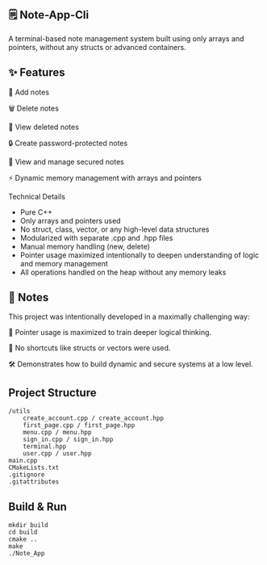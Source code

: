 ## 🗒️ Note-App-Cli
A terminal-based note management system built using only arrays and pointers, without any structs or advanced containers.

## ✨ Features
📌 Add notes

🗑️ Delete notes

🧹 View deleted notes

🔒 Create password-protected notes

🧿 View and manage secured notes

⚡ Dynamic memory management with arrays and pointers

Technical Details
- Pure C++
- Only arrays and pointers used
- No struct, class, vector, or any high-level data structures
- Modularized with separate .cpp and .hpp files
- Manual memory handling (new, delete)
- Pointer usage maximized intentionally to deepen understanding of logic and memory management
- All operations handled on the heap without any memory leaks

## 📝 Notes
This project was intentionally developed in a maximally challenging way:

🧠 Pointer usage is maximized to train deeper logical thinking.

🚫 No shortcuts like structs or vectors were used.

🛠️ Demonstrates how to build dynamic and secure systems at a low level.

## Project Structure
```
/utils
    create_account.cpp / create_account.hpp
    first_page.cpp / first_page.hpp
    menu.cpp / menu.hpp
    sign_in.cpp / sign_in.hpp
    terminal.hpp
    user.cpp / user.hpp
main.cpp
CMakeLists.txt
.gitignore
.gitattributes
```
## Build & Run
```
mkdir build
cd build
cmake ..
make
./Note_App
```



